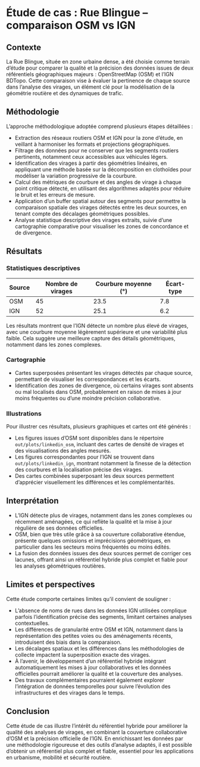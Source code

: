 # Étude de cas : Rue Blingue – comparaison OSM vs IGN

## Contexte

La Rue Blingue, située en zone urbaine dense, a été choisie comme terrain d’étude pour comparer la qualité et la précision des données issues de deux référentiels géographiques majeurs : OpenStreetMap (OSM) et l’IGN BDTopo. Cette comparaison vise à évaluer la pertinence de chaque source dans l’analyse des virages, un élément clé pour la modélisation de la géométrie routière et des dynamiques de trafic.

## Méthodologie

L’approche méthodologique adoptée comprend plusieurs étapes détaillées :

- Extraction des réseaux routiers OSM et IGN pour la zone d’étude, en veillant à harmoniser les formats et projections géographiques.
- Filtrage des données pour ne conserver que les segments routiers pertinents, notamment ceux accessibles aux véhicules légers.
- Identification des virages à partir des géométries linéaires, en appliquant une méthode basée sur la décomposition en clothoïdes pour modéliser la variation progressive de la courbure.
- Calcul des métriques de courbure et des angles de virage à chaque point critique détecté, en utilisant des algorithmes adaptés pour réduire le bruit et les erreurs de mesure.
- Application d’un buffer spatial autour des segments pour permettre la comparaison spatiale des virages détectés entre les deux sources, en tenant compte des décalages géométriques possibles.
- Analyse statistique descriptive des virages extraits, suivie d’une cartographie comparative pour visualiser les zones de concordance et de divergence.

## Résultats

### Statistiques descriptives

| Source | Nombre de virages | Courbure moyenne (°) | Écart-type |
|--------|-------------------|---------------------|------------|
| OSM    | 45                | 23.5                | 7.8        |
| IGN    | 52                | 25.1                | 6.2        |

Les résultats montrent que l’IGN détecte un nombre plus élevé de virages, avec une courbure moyenne légèrement supérieure et une variabilité plus faible. Cela suggère une meilleure capture des détails géométriques, notamment dans les zones complexes.

### Cartographie

- Cartes superposées présentant les virages détectés par chaque source, permettant de visualiser les correspondances et les écarts.
- Identification des zones de divergence, où certains virages sont absents ou mal localisés dans OSM, probablement en raison de mises à jour moins fréquentes ou d’une moindre précision collaborative.

### Illustrations

Pour illustrer ces résultats, plusieurs graphiques et cartes ont été générés :

- Les figures issues d’OSM sont disponibles dans le répertoire `out/plots/linkedin_osm`, incluant des cartes de densité de virages et des visualisations des angles mesurés.
- Les figures correspondantes pour l’IGN se trouvent dans `out/plots/linkedin_ign`, montrant notamment la finesse de la détection des courbures et la localisation précise des virages.
- Des cartes combinées superposant les deux sources permettent d’apprécier visuellement les différences et les complémentarités.

## Interprétation

- L’IGN détecte plus de virages, notamment dans les zones complexes ou récemment aménagées, ce qui reflète la qualité et la mise à jour régulière de ses données officielles.
- OSM, bien que très utile grâce à sa couverture collaborative étendue, présente quelques omissions et imprécisions géométriques, en particulier dans les secteurs moins fréquentés ou moins édités.
- La fusion des données issues des deux sources permet de corriger ces lacunes, offrant ainsi un référentiel hybride plus complet et fiable pour les analyses géométriques routières.

## Limites et perspectives

Cette étude comporte certaines limites qu’il convient de souligner :

- L’absence de noms de rues dans les données IGN utilisées complique parfois l’identification précise des segments, limitant certaines analyses contextuelles.
- Les différences de granularité entre OSM et IGN, notamment dans la représentation des petites voies ou des aménagements récents, introduisent des biais dans la comparaison.
- Les décalages spatiaux et les différences dans les méthodologies de collecte impactent la superposition exacte des virages.
- À l’avenir, le développement d’un référentiel hybride intégrant automatiquement les mises à jour collaboratives et les données officielles pourrait améliorer la qualité et la couverture des analyses.
- Des travaux complémentaires pourraient également explorer l’intégration de données temporelles pour suivre l’évolution des infrastructures et des virages dans le temps.

## Conclusion

Cette étude de cas illustre l’intérêt du référentiel hybride pour améliorer la qualité des analyses de virages, en combinant la couverture collaborative d’OSM et la précision officielle de l’IGN. En enrichissant les données par une méthodologie rigoureuse et des outils d’analyse adaptés, il est possible d’obtenir un référentiel plus complet et fiable, essentiel pour les applications en urbanisme, mobilité et sécurité routière.
